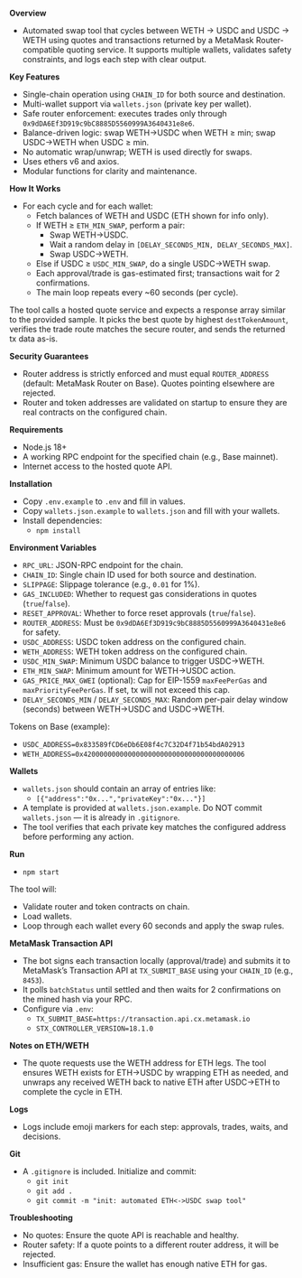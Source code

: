 **Overview**

- Automated swap tool that cycles between WETH -> USDC and USDC -> WETH using quotes and transactions returned by a MetaMask Router-compatible quoting service. It supports multiple wallets, validates safety constraints, and logs each step with clear output.

**Key Features**

- Single-chain operation using `CHAIN_ID` for both source and destination.
- Multi-wallet support via `wallets.json` (private key per wallet).
- Safe router enforcement: executes trades only through `0x9dDA6Ef3D919c9bC8885D5560999A3640431e8e6`.
- Balance-driven logic: swap WETH->USDC when WETH ≥ min; swap USDC->WETH when USDC ≥ min.
- No automatic wrap/unwrap; WETH is used directly for swaps.
- Uses ethers v6 and axios.
- Modular functions for clarity and maintenance.

**How It Works**

- For each cycle and for each wallet:
  - Fetch balances of WETH and USDC (ETH shown for info only).
  - If WETH ≥ `ETH_MIN_SWAP`, perform a pair:
    - Swap WETH→USDC.
    - Wait a random delay in `[DELAY_SECONDS_MIN, DELAY_SECONDS_MAX]`.
    - Swap USDC→WETH.
  - Else if USDC ≥ `USDC_MIN_SWAP`, do a single USDC→WETH swap.
  - Each approval/trade is gas-estimated first; transactions wait for 2 confirmations.
  - The main loop repeats every ~60 seconds (per cycle).

The tool calls a hosted quote service and expects a response array similar to the provided sample. It picks the best quote by highest `destTokenAmount`, verifies the trade route matches the secure router, and sends the returned tx data as-is.

**Security Guarantees**

- Router address is strictly enforced and must equal `ROUTER_ADDRESS` (default: MetaMask Router on Base). Quotes pointing elsewhere are rejected.
- Router and token addresses are validated on startup to ensure they are real contracts on the configured chain.

**Requirements**

- Node.js 18+
- A working RPC endpoint for the specified chain (e.g., Base mainnet).
- Internet access to the hosted quote API.

**Installation**

- Copy `.env.example` to `.env` and fill in values.
- Copy `wallets.json.example` to `wallets.json` and fill with your wallets.
- Install dependencies:
  - `npm install`

**Environment Variables**

- `RPC_URL`: JSON-RPC endpoint for the chain.
- `CHAIN_ID`: Single chain ID used for both source and destination.
- `SLIPPAGE`: Slippage tolerance (e.g., `0.01` for 1%).
- `GAS_INCLUDED`: Whether to request gas considerations in quotes (`true`/`false`).
- `RESET_APPROVAL`: Whether to force reset approvals (`true`/`false`).
- `ROUTER_ADDRESS`: Must be `0x9dDA6Ef3D919c9bC8885D5560999A3640431e8e6` for safety.
- `USDC_ADDRESS`: USDC token address on the configured chain.
- `WETH_ADDRESS`: WETH token address on the configured chain.
- `USDC_MIN_SWAP`: Minimum USDC balance to trigger USDC→WETH.
- `ETH_MIN_SWAP`: Minimum amount for WETH→USDC action.
- `GAS_PRICE_MAX_GWEI` (optional): Cap for EIP-1559 `maxFeePerGas` and `maxPriorityFeePerGas`. If set, tx will not exceed this cap.
- `DELAY_SECONDS_MIN` / `DELAY_SECONDS_MAX`: Random per-pair delay window (seconds) between WETH→USDC and USDC→WETH.

Tokens on Base (example):

- `USDC_ADDRESS=0x833589fCD6eDb6E08f4c7C32D4f71b54bdA02913`
- `WETH_ADDRESS=0x4200000000000000000000000000000000000006`

**Wallets**

- `wallets.json` should contain an array of entries like:
  - `[{"address":"0x...","privateKey":"0x..."}]`
- A template is provided at `wallets.json.example`. Do NOT commit `wallets.json` — it is already in `.gitignore`.
- The tool verifies that each private key matches the configured address before performing any action.

**Run**

- `npm start`

The tool will:

- Validate router and token contracts on chain.
- Load wallets.
- Loop through each wallet every 60 seconds and apply the swap rules.

**MetaMask Transaction API**

- The bot signs each transaction locally (approval/trade) and submits it to MetaMask’s Transaction API at `TX_SUBMIT_BASE` using your `CHAIN_ID` (e.g., `8453`).
- It polls `batchStatus` until settled and then waits for 2 confirmations on the mined hash via your RPC.
- Configure via `.env`:
  - `TX_SUBMIT_BASE=https://transaction.api.cx.metamask.io`
  - `STX_CONTROLLER_VERSION=18.1.0`

**Notes on ETH/WETH**

- The quote requests use the WETH address for ETH legs. The tool ensures WETH exists for ETH->USDC by wrapping ETH as needed, and unwraps any received WETH back to native ETH after USDC->ETH to complete the cycle in ETH.

**Logs**

- Logs include emoji markers for each step: approvals, trades, waits, and decisions.

**Git**

- A `.gitignore` is included. Initialize and commit:
  - `git init`
  - `git add .`
  - `git commit -m "init: automated ETH<->USDC swap tool"`

**Troubleshooting**

- No quotes: Ensure the quote API is reachable and healthy.
- Router safety: If a quote points to a different router address, it will be rejected.
- Insufficient gas: Ensure the wallet has enough native ETH for gas.
